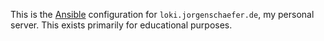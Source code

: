 This is the [Ansible] configuration for `loki.jorgenschaefer.de`, my
personal server. This exists primarily for educational purposes.

[Ansible]: https://www.ansible.com/
